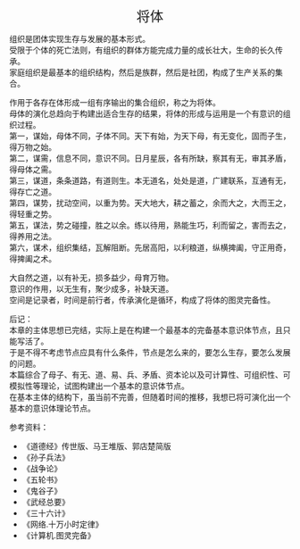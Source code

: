 <center><font size=5>将体</font></center>

组织是团体实现生存与发展的基本形式。<br>
受限于个体的死亡法则，有组织的群体方能完成力量的成长壮大，生命的长久传承。<br/>
家庭组织是最基本的组织结构，然后是族群，然后是社团，构成了生产关系的集合。<br/>

作用于各存在体形成一组有序输出的集合组织，称之为将体。<br/>
母体的演化总趋向于构建出适合生存的结果，将体的形成与运用是一个有意识的组织过程。<br/>
第一，谋始，母体不同，子体不同。天下有始，为天下母，有无变化，固而子生，得万物之始。<br/>
第二，谋需，信息不同，意识不同。日月星辰，各有所缺，察其有无，审其矛盾，得母体之需。<br/>
第三，谋道，条条道路，有道则生。本无道名，处处是道，广建联系，互通有无，得存亡之道。<br/>
第四，谋势，扰动空间，以重为势。天大地大，耕之蓄之，余而大之，大而王之，得轻重之势。<br/>
第五，谋法，势之碰撞，胜之以余。练以待用，熟能生巧，利而留之，害而去之，得养用之法。<br/>
第六，谋术，组织集结，瓦解阻断。先居高阳，以利粮道，纵横捭阖，守正用奇，得捭阖之术。<br/>

大自然之道，以有补无，损多益少，母育万物。<br/>
意识的作用，以无生有，聚少成多，补缺天道。<br/>
空间是记录者，时间是前行者，传承演化是循环，构成了将体的图灵完备性。<br/>

后记：<br/>
本章的主体思想已完结，实际上是在构建一个最基本的完备基本意识体节点，且只能写活了。<br/>
于是不得不考虑节点应具有什么条件，节点是怎么来的，要怎么生存，要怎么发展的问题。<br/>
本篇综合了母子、有无、道、易、兵、矛盾、资本论以及可计算性、可组织性、可模拟性等理论，试图构建出一个基本的意识体节点。<br/>
在基本主体的结构下，虽当前不完善，但随着时间的推移，我想已将可演化出一个基本的意识体理论节点。<br/>

参考资料：
* 《道德经》传世版、马王堆版、郭店楚简版
* 《孙子兵法》
* 《战争论》
* 《五轮书》
* 《鬼谷子》
* 《武经总要》
* 《三十六计》
* 《网络.十万小时定律》
* 《计算机.图灵完备》

